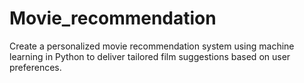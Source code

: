 # Movie_recommendation
Create a personalized movie recommendation system using machine learning in Python to deliver tailored film suggestions based on user preferences.
